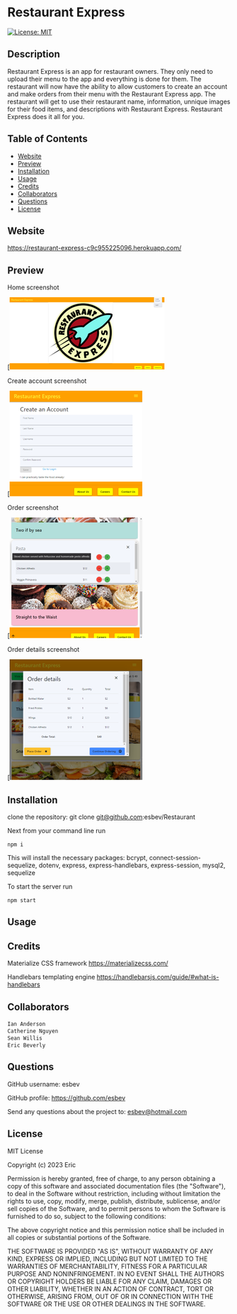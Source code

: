 # Restaurant Express

[![License: MIT](https://img.shields.io/badge/License-MIT-yellow.svg)](https://opensource.org/licenses/MIT)

## Description

Restaurant Express is an app for restaurant owners. They only need to upload their menu to the app and everything is done for them. The restaurant will now have the ability to allow customers to create an account and make orders from their menu with the Restaurant Express app. The restaurant will get to use their restaurant name, information, unnique images for their food items, and descriptions with Restaurant Express. Restaurant Express does it all for you.

## Table of Contents
- [Website](#website)
- [Preview](#preview)
- [Installation](#installation)
- [Usage](#usage)
- [Credits](#credits)
- [Collaborators](#collaborators)
- [Questions](#questions)
- [License](#license)

## Website

https://restaurant-express-c9c955225096.herokuapp.com/

## Preview

Home screenshot

[![ss](./screeshots/ss-lg-home.png)

Create account screenshot

[![ss](./screeshots/ss-md-create.png)

Order screenshot

[![ss](./screeshots/ss-md-order.png)

Order details screenshot

[![ss](./screeshots/ss-md-details.png)

## Installation

clone the repository: git clone git@github.com:esbev/Restaurant

Next from your command line run
    
    npm i

This will install the necessary packages: bcrypt, connect-session-sequelize, dotenv, express, express-handlebars, express-session, mysql2, sequelize

To start the server run

    npm start

## Usage



## Credits

Materialize CSS framework
https://materializecss.com/

Handlebars templating engine
https://handlebarsjs.com/guide/#what-is-handlebars

## Collaborators

    Ian Anderson
    Catherine Nguyen
    Sean Willis
    Eric Beverly

## Questions

GitHub username: esbev

GitHub profile: https://github.com/esbev

Send any questions about the project to: esbev@hotmail.com

## License

MIT License

Copyright (c) 2023 Eric

Permission is hereby granted, free of charge, to any person obtaining a copy
of this software and associated documentation files (the "Software"), to deal
in the Software without restriction, including without limitation the rights
to use, copy, modify, merge, publish, distribute, sublicense, and/or sell
copies of the Software, and to permit persons to whom the Software is
furnished to do so, subject to the following conditions:

The above copyright notice and this permission notice shall be included in all
copies or substantial portions of the Software.

THE SOFTWARE IS PROVIDED "AS IS", WITHOUT WARRANTY OF ANY KIND, EXPRESS OR
IMPLIED, INCLUDING BUT NOT LIMITED TO THE WARRANTIES OF MERCHANTABILITY,
FITNESS FOR A PARTICULAR PURPOSE AND NONINFRINGEMENT. IN NO EVENT SHALL THE
AUTHORS OR COPYRIGHT HOLDERS BE LIABLE FOR ANY CLAIM, DAMAGES OR OTHER
LIABILITY, WHETHER IN AN ACTION OF CONTRACT, TORT OR OTHERWISE, ARISING FROM,
OUT OF OR IN CONNECTION WITH THE SOFTWARE OR THE USE OR OTHER DEALINGS IN THE
SOFTWARE.